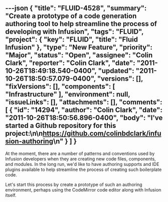 ---json
{
  "title": "FLUID-4528",
  "summary": "Create a prototype of a code generation authoring tool to help streamline the process of developing with Infusion",
  "tags": "FLUID",
  "project": {
    "key": "FLUID",
    "title": "Fluid Infusion"
  },
  "type": "New Feature",
  "priority": "Major",
  "status": "Open",
  "assignee": "Colin Clark",
  "reporter": "Colin Clark",
  "date": "2011-10-26T18:49:18.540-0400",
  "updated": "2011-10-26T18:50:57.079-0400",
  "versions": [],
  "fixVersions": [],
  "components": [
    "Infrastructure"
  ],
  "environment": null,
  "issueLinks": [],
  "attachments": [],
  "comments": [
    {
      "id": "14294",
      "author": "Colin Clark",
      "date": "2011-10-26T18:50:56.896-0400",
      "body": "I've started a Github repository for this project:\n\n<https://github.com/colinbdclark/infusion-authoring>\n"
    }
  ]
}
---
At the moment, there are a number of patterns and conventions used by Infusion developers when they are creating new code files, components, and modules. In the long run, we'd like to have authoring supports and IDE plugins available to help streamline the process of creating such boilerplate code.

Let's start this process by create a prototype of such an authoring environment, perhaps using the CodeMirror code editor along with Infusion itself.

        
